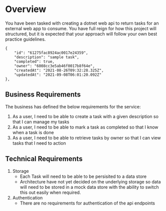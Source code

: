 # Overview
You have been tasked with creating a dotnet web api to return tasks for an external web app to consume. You have full reign for how this project will structured, but it is expected that your approach will follow your own best practice guidelines. 

```
{
    "id": "61275fac8924ac0017e24359",
    "description": "sample task",
    "completed": true,
    "owner": "6008cc3e5ab46f0017b8f64e",
    "createdAt": "2021-08-26T09:32:28.325Z",
    "updatedAt": "2021-09-08T06:01:20.092Z"
},
```

## Business Requirements
The business has defined the below requirements for the service:

1. As a user, I need to be able to create a task with a given description so that I can manage my tasks
2. As a user, I need to be able to mark a task as completed so that I know when a task is done 
3. As a user, I need to be able to retrieve tasks by owner so that I can view tasks that I need to action

## Technical Requirements

1. Storage
    - Each Task will need to be able to be persisited to a data store
    - Architecture have not yet decided on the underlying storage so data will need to be stored in a mock data store with the ability to switch this out easily when required.
2. Authentication
    - There are no requirements for authentication of the api endpoints
